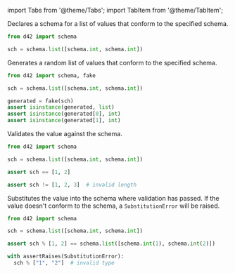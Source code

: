 import Tabs from '@theme/Tabs';
import TabItem from '@theme/TabItem';

<Tabs defaultValue="declare">
  <TabItem value="declare">

Declares a schema for a list of values that conform to the specified schema.

```python
from d42 import schema

sch = schema.list([schema.int, schema.int])
```

  </TabItem>

  <TabItem value="generate">

Generates a random list of values that conform to the specified schema.

```python
from d42 import schema, fake

sch = schema.list([schema.int, schema.int])

generated = fake(sch)
assert isinstance(generated, list)
assert isinstance(generated[0], int)
assert isinstance(generated[1], int)
```

  </TabItem>

  <TabItem value="validate">

Validates the value against the schema.

```python
from d42 import schema

sch = schema.list([schema.int, schema.int])

assert sch == [1, 2]
```

```python
assert sch != [1, 2, 3]  # invalid length
```

  </TabItem>

  <TabItem value="substitute">

Substitutes the value into the schema where validation has passed. If the value doesn't conform to the schema, a `SubstitutionError` will be raised.

```python
from d42 import schema

sch = schema.list([schema.int, schema.int])

assert sch % [1, 2] == schema.list([schema.int(1), schema.int(2)])
```

```python
with assertRaises(SubstitutionError):
  sch % ["1", "2"]  # invalid type
```

  </TabItem>

</Tabs>
